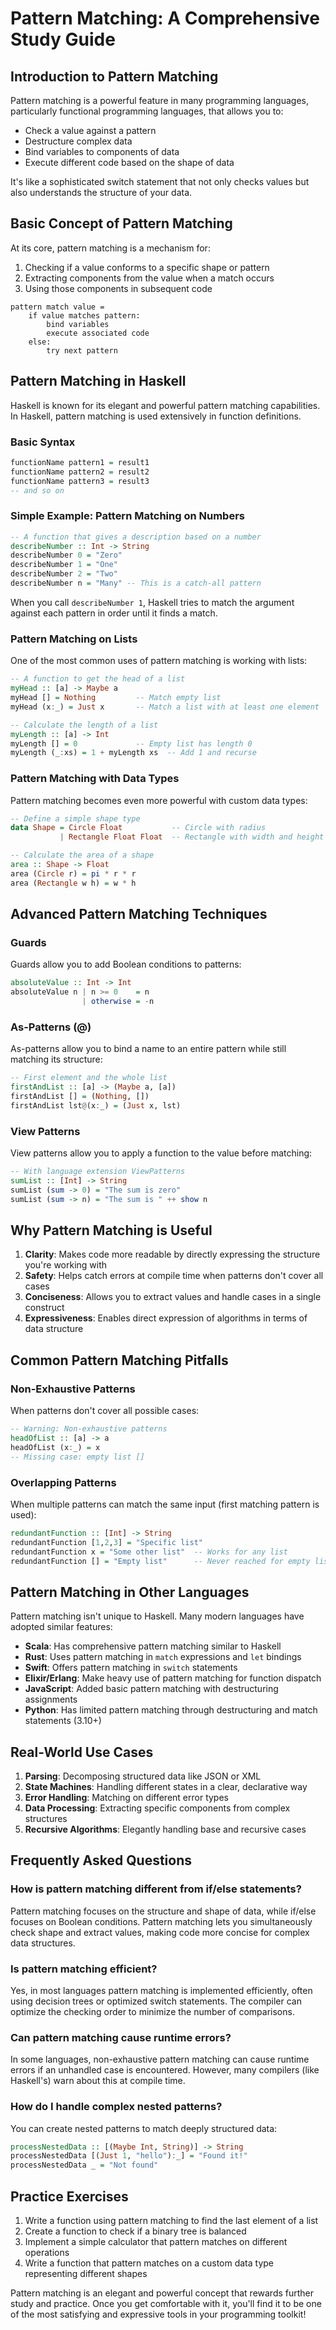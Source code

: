 # Pattern Matching: A Comprehensive Study Guide

## Introduction to Pattern Matching

Pattern matching is a powerful feature in many programming languages, particularly functional programming languages, that allows you to:

- Check a value against a pattern
- Destructure complex data
- Bind variables to components of data
- Execute different code based on the shape of data

It's like a sophisticated switch statement that not only checks values but also understands the structure of your data.

## Basic Concept of Pattern Matching

At its core, pattern matching is a mechanism for:

1. Checking if a value conforms to a specific shape or pattern
2. Extracting components from the value when a match occurs
3. Using those components in subsequent code

```
pattern match value = 
    if value matches pattern:
        bind variables
        execute associated code
    else:
        try next pattern
```

## Pattern Matching in Haskell

Haskell is known for its elegant and powerful pattern matching capabilities. In Haskell, pattern matching is used extensively in function definitions.

### Basic Syntax

```haskell
functionName pattern1 = result1
functionName pattern2 = result2
functionName pattern3 = result3
-- and so on
```

### Simple Example: Pattern Matching on Numbers

```haskell
-- A function that gives a description based on a number
describeNumber :: Int -> String
describeNumber 0 = "Zero"
describeNumber 1 = "One"
describeNumber 2 = "Two"
describeNumber n = "Many" -- This is a catch-all pattern
```

When you call `describeNumber 1`, Haskell tries to match the argument against each pattern in order until it finds a match.

### Pattern Matching on Lists

One of the most common uses of pattern matching is working with lists:

```haskell
-- A function to get the head of a list
myHead :: [a] -> Maybe a
myHead [] = Nothing         -- Match empty list
myHead (x:_) = Just x       -- Match a list with at least one element

-- Calculate the length of a list
myLength :: [a] -> Int
myLength [] = 0             -- Empty list has length 0
myLength (_:xs) = 1 + myLength xs  -- Add 1 and recurse
```

### Pattern Matching with Data Types

Pattern matching becomes even more powerful with custom data types:

```haskell
-- Define a simple shape type
data Shape = Circle Float           -- Circle with radius
           | Rectangle Float Float  -- Rectangle with width and height

-- Calculate the area of a shape
area :: Shape -> Float
area (Circle r) = pi * r * r
area (Rectangle w h) = w * h
```

## Advanced Pattern Matching Techniques

### Guards

Guards allow you to add Boolean conditions to patterns:

```haskell
absoluteValue :: Int -> Int
absoluteValue n | n >= 0    = n
                | otherwise = -n
```

### As-Patterns (@)

As-patterns allow you to bind a name to an entire pattern while still matching its structure:

```haskell
-- First element and the whole list
firstAndList :: [a] -> (Maybe a, [a])
firstAndList [] = (Nothing, [])
firstAndList lst@(x:_) = (Just x, lst)
```

### View Patterns

View patterns allow you to apply a function to the value before matching:

```haskell
-- With language extension ViewPatterns
sumList :: [Int] -> String
sumList (sum -> 0) = "The sum is zero"
sumList (sum -> n) = "The sum is " ++ show n
```

## Why Pattern Matching is Useful

1. **Clarity**: Makes code more readable by directly expressing the structure you're working with
2. **Safety**: Helps catch errors at compile time when patterns don't cover all cases
3. **Conciseness**: Allows you to extract values and handle cases in a single construct
4. **Expressiveness**: Enables direct expression of algorithms in terms of data structure

## Common Pattern Matching Pitfalls

### Non-Exhaustive Patterns

When patterns don't cover all possible cases:

```haskell
-- Warning: Non-exhaustive patterns
headOfList :: [a] -> a
headOfList (x:_) = x
-- Missing case: empty list []
```

### Overlapping Patterns

When multiple patterns can match the same input (first matching pattern is used):

```haskell
redundantFunction :: [Int] -> String
redundantFunction [1,2,3] = "Specific list"
redundantFunction x = "Some other list"  -- Works for any list
redundantFunction [] = "Empty list"      -- Never reached for empty list!
```

## Pattern Matching in Other Languages

Pattern matching isn't unique to Haskell. Many modern languages have adopted similar features:

- **Scala**: Has comprehensive pattern matching similar to Haskell
- **Rust**: Uses pattern matching in `match` expressions and `let` bindings
- **Swift**: Offers pattern matching in `switch` statements
- **Elixir/Erlang**: Make heavy use of pattern matching for function dispatch
- **JavaScript**: Added basic pattern matching with destructuring assignments
- **Python**: Has limited pattern matching through destructuring and match statements (3.10+)

## Real-World Use Cases

1. **Parsing**: Decomposing structured data like JSON or XML
2. **State Machines**: Handling different states in a clear, declarative way
3. **Error Handling**: Matching on different error types
4. **Data Processing**: Extracting specific components from complex structures
5. **Recursive Algorithms**: Elegantly handling base and recursive cases

## Frequently Asked Questions

### How is pattern matching different from if/else statements?

Pattern matching focuses on the structure and shape of data, while if/else focuses on Boolean conditions. Pattern matching lets you simultaneously check shape and extract values, making code more concise for complex data structures.

### Is pattern matching efficient?

Yes, in most languages pattern matching is implemented efficiently, often using decision trees or optimized switch statements. The compiler can optimize the checking order to minimize the number of comparisons.

### Can pattern matching cause runtime errors?

In some languages, non-exhaustive pattern matching can cause runtime errors if an unhandled case is encountered. However, many compilers (like Haskell's) warn about this at compile time.

### How do I handle complex nested patterns?

You can create nested patterns to match deeply structured data:

```haskell
processNestedData :: [(Maybe Int, String)] -> String
processNestedData [(Just 1, "hello"):_] = "Found it!"
processNestedData _ = "Not found"
```

## Practice Exercises

1. Write a function using pattern matching to find the last element of a list
2. Create a function to check if a binary tree is balanced
3. Implement a simple calculator that pattern matches on different operations
4. Write a function that pattern matches on a custom data type representing different shapes

Pattern matching is an elegant and powerful concept that rewards further study and practice. Once you get comfortable with it, you'll find it to be one of the most satisfying and expressive tools in your programming toolkit!
